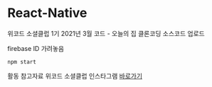 # React-Native
위코드 소셜클럽 1기 2021년 3월 코드 - 오늘의 집 클론코딩 소스코드 업로드

firebase ID 가려놓음
```
npm start
```


활동 참고자료 위코드 소셜클럽 인스타그램 [바로가기](https://www.instagram.com/p/CLv_3NeBdX0/?utm_source=ig_web_copy_link)

